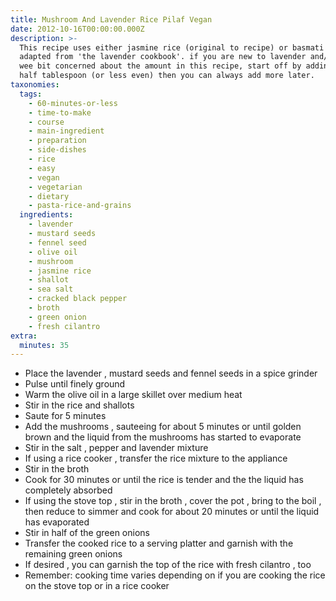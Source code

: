 ```yaml
---
title: Mushroom And Lavender Rice Pilaf Vegan
date: 2012-10-16T00:00:00.000Z
description: >-
  This recipe uses either jasmine rice (original to recipe) or basmati rice.
  adapted from 'the lavender cookbook'. if you are new to lavender and/or are a
  wee bit concerned about the amount in this recipe, start off by adding one
  half tablespoon (or less even) then you can always add more later.
taxonomies:
  tags:
    - 60-minutes-or-less
    - time-to-make
    - course
    - main-ingredient
    - preparation
    - side-dishes
    - rice
    - easy
    - vegan
    - vegetarian
    - dietary
    - pasta-rice-and-grains
  ingredients:
    - lavender
    - mustard seeds
    - fennel seed
    - olive oil
    - mushroom
    - jasmine rice
    - shallot
    - sea salt
    - cracked black pepper
    - broth
    - green onion
    - fresh cilantro
extra:
  minutes: 35
---
```

 - Place the lavender , mustard seeds and fennel seeds in a spice grinder
 - Pulse until finely ground
 - Warm the olive oil in a large skillet over medium heat
 - Stir in the rice and shallots
 - Saute for 5 minutes
 - Add the mushrooms , sauteeing for about 5 minutes or until golden brown and the liquid from the mushrooms has started to evaporate
 - Stir in the salt , pepper and lavender mixture
 - If using a rice cooker , transfer the rice mixture to the appliance
 - Stir in the broth
 - Cook for 30 minutes or until the rice is tender and the the liquid has completely absorbed
 - If using the stove top , stir in the broth , cover the pot , bring to the boil , then reduce to simmer and cook for about 20 minutes or until the liquid has evaporated
 - Stir in half of the green onions
 - Transfer the cooked rice to a serving platter and garnish with the remaining green onions
 - If desired , you can garnish the top of the rice with fresh cilantro , too
 - Remember: cooking time varies depending on if you are cooking the rice on the stove top or in a rice cooker
